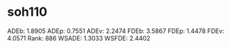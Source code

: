 # soh110

ADEb: 1.8905
ADEp: 0.7551
ADEv: 2.2474
FDEb: 3.5867
FDEp: 1.4478
FDEv: 4.0571
Rank: 886
WSADE: 1.3033
WSFDE: 2.4402